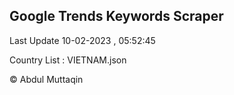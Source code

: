 

## Google Trends Keywords Scraper 
 
Last Update 10-02-2023 , 05:52:45

Country List :
VIETNAM.json



© Abdul Muttaqin 
